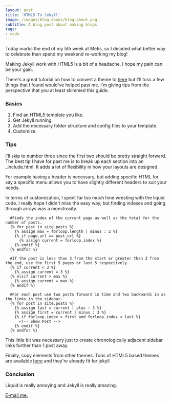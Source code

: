 ```yaml
---
layout: post
title: 'HTML5 To Jekyll'
image: /images/blog-about/blog-about.png
subtitle: A blog post about making blogs
tags:
- code
---
```

Today marks the end of my 5th week at Metis, so I decided what better way to celebrate than spend my weekend re-working my blog!

Making Jekyll work with HTML5 is a bit of a headache.  I hope my pain can be your gain.

There's a great tutorial on how to convert a theme to [here](http://jekyll.tips/guide/setup/) but I'll toss a few things that I found would've helped past me.  I'm giving tips from the perspective that you at least skimmed this guide.

### Basics
1. Find an HTML5 template you like.
2. Get Jekyll running.
3. Add the necessary folder structure and config files to your template.
4. Customize.

### Tips
I'll skip to number three since the first two should be pretty straight forward.  The best tip I have for past me is to break up each section into an \_include.html.  It adds a lot of flexibility in how your layouts are designed.  

For example having a header is necessary, but adding specific HTML for say a specific menu allows you to have slightly different headers to suit your needs.

In terms of customization, I spent far too much time wresting with the liquid code.  I really hope I didn't miss the easy way, but finding indexes and going through arrays was a monstrosity.  
```
  #Finds the index of the current page as well as the total for the number of posts.
  {% for post in site.posts %}
    {% assign max = forloop.length | minus : 2 %}
    {% if page.url == post.url %}
      {% assign current = forloop.index %}
    {% endif %}
  {% endfor %}

  #If the post is less than 3 from the start or greater than 3 from the end, use the first 5 pages or last 5 respectively.
  {% if current < 3 %}
    {% assign current = 3 %}
  {% elsif current > max %}
    {% assign current = max %}
  {% endif %}

  #For each post use two posts forward in time and two backwards in as the links in the sidebar.
  {% for post in site.posts %}
    {% assign last = current | plus : 3 %}
    {% assign first = current | minus : 3 %}
    {% if forloop.index > first and forloop.index < last %}
      <!-- Show Post -->
    {% endif %}
  {% endfor %}
```
This little bit was necessary just to create chronologically adjacent sidebar links further than 1 post away.

Finally, copy elements from other themes.  Tons of HTML5 based themes are available [here](http://jekyll.tips/templates/) and they're already fit for jekyll

### Conclusion
Liquid is really annoying and Jekyll is really amazing.


[E-mail me.](mailto:Michael@mdlai.com)
